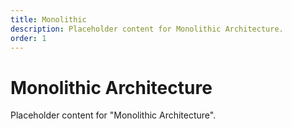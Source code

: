 ```yaml
---
title: Monolithic
description: Placeholder content for Monolithic Architecture.
order: 1
---
```


# Monolithic Architecture

Placeholder content for "Monolithic Architecture".
